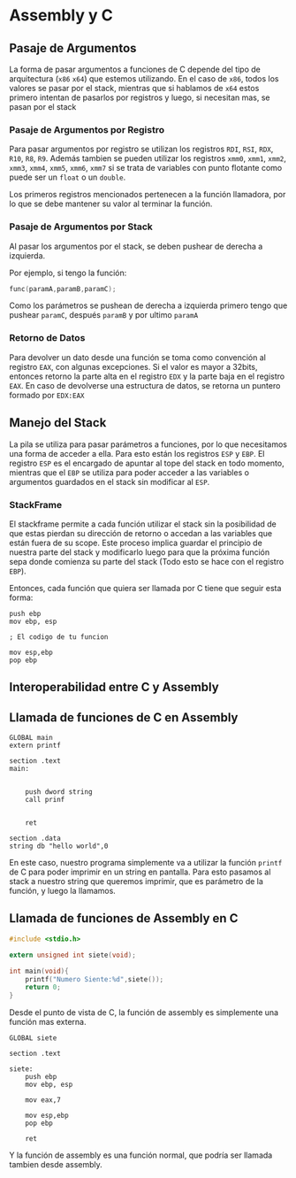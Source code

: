 # Assembly y C

## Pasaje de Argumentos

La forma de pasar argumentos a funciones de C depende del tipo de arquitectura (`x86` `x64`) que estemos utilizando. En el caso de `x86`, todos los valores se pasar por el stack, mientras que si hablamos de `x64` estos primero intentan de pasarlos por registros y luego, si necesitan mas, se pasan por el stack

### Pasaje de Argumentos por Registro

Para pasar argumentos por registro se utilizan los registros `RDI`, `RSI`, `RDX`, `R10`, `R8`, `R9`. Además tambien se pueden utilizar los registros `xmm0`, `xmm1`, `xmm2`, `xmm3`, `xmm4`, `xmm5`, `xmm6`, `xmm7` si se trata de variables con punto flotante como puede ser un `float` o un `double`. 

Los primeros registros mencionados pertenecen a la función llamadora, por lo que se debe mantener su valor al terminar la función.

### Pasaje de Argumentos por Stack

Al pasar los argumentos por el stack, se deben pushear de derecha a izquierda.

Por ejemplo, si tengo la función:

```c
func(paramA,paramB,paramC);
```

Como los parámetros se pushean de derecha a izquierda primero tengo que pushear `paramC`, después `paramB` y por ultimo `paramA`

### Retorno de Datos

Para devolver un dato desde una función se toma como convención al registro `EAX`, con algunas excepciones. Si el valor es mayor a 32bits, entonces retorno la parte alta en el registro `EDX` y la parte baja en el registro `EAX`. En caso de devolverse una estructura de datos, se retorna un puntero formado por `EDX:EAX` 

## Manejo del Stack

 La pila se utiliza para pasar parámetros a funciones, por lo que necesitamos una forma de acceder a ella. Para esto están los registros `ESP` y `EBP`. El registro `ESP` es el encargado de apuntar al tope del stack en todo momento, mientras que el `EBP` se utiliza para poder acceder a las variables o argumentos guardados en el stack sin modificar al `ESP`.

### StackFrame

El stackframe permite a cada función utilizar el stack sin la posibilidad de que estas pierdan su dirección de retorno o accedan a las variables que están fuera de su scope. Este proceso implica guardar el principio de nuestra parte del stack y modificarlo luego para que la próxima función sepa donde comienza su parte del stack (Todo esto se hace con el registro `EBP`).

Entonces, cada función que quiera ser llamada por C tiene que seguir esta forma:

```assembly
push ebp
mov ebp, esp

; El codigo de tu funcion

mov esp,ebp
pop ebp
```

## Interoperabilidad entre C y Assembly

## Llamada de funciones de C en Assembly

```assembly
GLOBAL main
extern printf

section .text
main:

	
	push dword string
	call prinf
	
	
	ret

section .data
string db "hello world",0
```

En este caso, nuestro programa simplemente va a utilizar la función `printf` de C para poder imprimir en un string en pantalla. Para esto pasamos al stack a nuestro string que queremos imprimir, que es parámetro de la función, y luego la llamamos.

## Llamada de funciones de Assembly en C

```c
#include <stdio.h>

extern unsigned int siete(void);

int main(void){
    printf("Numero Siente:%d",siete());
    return 0;
}
```

Desde el punto de vista de C, la función de assembly es simplemente una función mas externa.

```assembly
GLOBAL siete

section .text

siete:
	push ebp
	mov ebp, esp
	
	mov eax,7
	
	mov esp,ebp
	pop ebp
	
	ret
```

Y la función de assembly es una función normal, que podría ser llamada tambien desde assembly.















